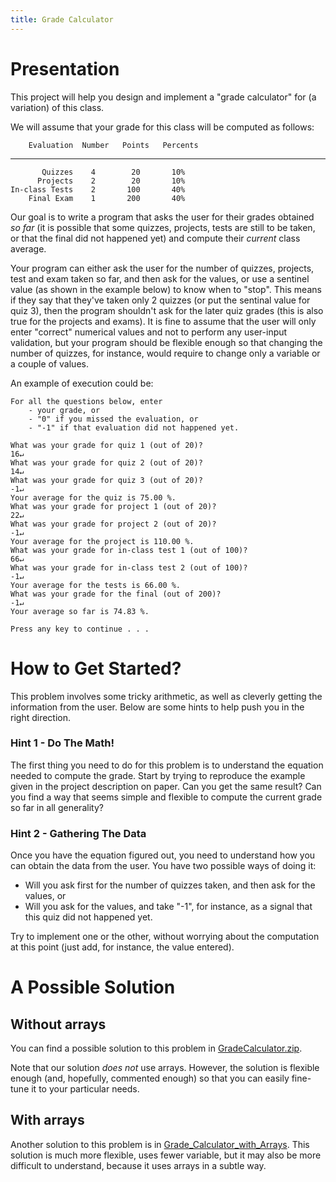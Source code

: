 ```yaml
---
title: Grade Calculator
---
```


# Presentation 

This project will help you design and implement a "grade calculator" for (a variation) of this class.

We will assume that your grade for this class will be computed as follows:

        Evaluation  Number   Points   Percents
  ---------------- -------- -------- ----------
           Quizzes    4        20       10%
          Projects    2        20       10%
    In-class Tests    2       100       40%
        Final Exam    1       200       40%

Our goal is to write a program that asks the user for their grades obtained *so far* (it is possible that some quizzes, projects, tests are still to be taken, or that the final did not happened yet) and compute their *current* class average.

Your program can either ask the user for the number of quizzes, projects, test and exam taken so far, and then ask for the values, or use a sentinel value (as shown in the example below) to know when to "stop".
This means if they say that they've taken only 2 quizzes (or put the sentinal value for quiz 3), then the program shouldn't ask for the later quiz grades (this is also true for the projects and exams).
It is fine to assume that the user will only enter "correct" numerical values and not to perform any user-input validation, but your program should be flexible enough so that changing the number of quizzes, for instance, would require to change only a variable or a couple of values.

An example of execution could be:

```{.text}
For all the questions below, enter 
    - your grade, or 
    - "0" if you missed the evaluation, or
    - "-1" if that evaluation did not happened yet.

What was your grade for quiz 1 (out of 20)?
16↵
What was your grade for quiz 2 (out of 20)?
14↵
What was your grade for quiz 3 (out of 20)?
-1↵
Your average for the quiz is 75.00 %.
What was your grade for project 1 (out of 20)? 
22↵
What was your grade for project 2 (out of 20)? 
-1↵
Your average for the project is 110.00 %.
What was your grade for in-class test 1 (out of 100)? 
66↵
What was your grade for in-class test 2 (out of 100)? 
-1↵
Your average for the tests is 66.00 %.
What was your grade for the final (out of 200)?
-1↵
Your average so far is 74.83 %.

Press any key to continue . . .
```

# How to Get Started?

This problem involves some tricky arithmetic, as well as cleverly getting the information from the user. Below are some hints to help push you in the right direction. 

### Hint 1 - Do The Math!

The first thing you need to do for this problem is to understand the equation needed to compute the grade.
Start by trying to reproduce the example given in the project description on paper.
Can you get the same result?
Can you find a way that seems simple and flexible to compute the current grade so far in all generality?

### Hint 2 - Gathering The Data

Once you have the equation figured out, you need to understand how you can obtain the data from the user.
You have two possible ways of doing it:

- Will you ask first for the number of quizzes taken, and then ask for the values, or
- Will you ask for the values, and take "-1", for instance, as a signal that this quiz did not happened yet.

Try to implement one or the other, without worrying about the computation at this point (just add, for instance, the value entered).

# A Possible Solution

## Without arrays

You can find a possible solution to this problem in [GradeCalculator.zip](Grade_Calculator.zip).

Note that our solution _does not_ use arrays.
However, the solution is flexible enough (and, hopefully, commented enough) so that you can easily fine-tune it to your particular needs.

## With arrays

Another solution to this problem is in [Grade_Calculator_with_Arrays](Grade_Calculator_with_Arrays.zip).
This solution is much more flexible, uses fewer variable, but it may also be more difficult to understand, because it uses arrays in a subtle way.
